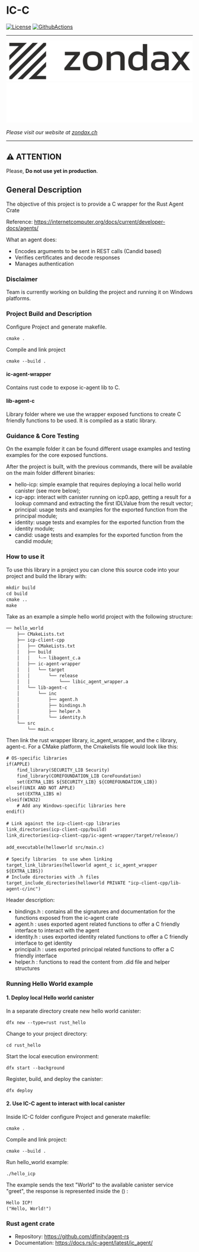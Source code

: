 # IC-C

[![License](https://img.shields.io/badge/License-Apache%202.0-blue.svg)](https://opensource.org/licenses/Apache-2.0)
[![GithubActions](https://github.com/zondax/icp-client-cpp/actions/workflows/build.yml/badge.svg)](https://github.com/Zondax/icp-client-cpp/blob/main/.github/workflows/build.yaml)

---

![zondax_light](docs/zondax_light.png#gh-light-mode-only)
![zondax_dark](docs/zondax_dark.png#gh-dark-mode-only)

_Please visit our website at [zondax.ch](https://www.zondax.ch)_

---

## :warning: ATTENTION

Please, **Do not use yet in production**.

## General Description

The objective of this project is to provide a C wrapper for the Rust Agent Crate

Reference: https://internetcomputer.org/docs/current/developer-docs/agents/

What an agent does:

- Encodes arguments to be sent in REST calls (Candid based)
- Verifies certificates and decode responses
- Manages authentication

### Disclaimer
Team is currently working on building the project and running it on Windows platforms.

### Project Build and Description

Configure Project and generate makefile.

    cmake .

Compile and link project

    cmake --build .

#### ic-agent-wrapper

Contains rust code to expose ic-agent lib to C.

#### lib-agent-c

Library folder where we use the wrapper exposed functions
to create C friendly functions to be used. It is compiled as a static library.

### Guidance & Core Testing

On the example folder it can be found different usage examples and
testing examples for the core exposed functions. 

After the project is built, with the previous commands, there will be available on the main folder
different binaries:

- hello-icp: simple example that requires deploying a local hello world canister (see more below);
- icp-app: interact with canister running on icp0.app, getting a result for a lookup command and extracting the first IDLValue from the result vector;
- principal: usage tests and examples for the exported function from the principal module;
- identity: usage tests and examples for the exported function from the identity module;
- candid: usage tests and examples for the exported function from the candid module;

### How to use it

To use this library in a project you can clone this source code into your project and build the library with:

    mkdir build
    cd build
    cmake ..
    make

Take as an example a simple hello world project with the following structure:

    ── hello_world
        ├── CMakeLists.txt
        ├── icp-client-cpp
        │   ├── CMakeLists.txt
        │   ├── build
        │   │   └-─ libagent_c.a
        │   ├── ic-agent-wrapper
        │   │   └── target
        │   │       └── release
        │   │           └─── libic_agent_wrapper.a
        │   └── lib-agent-c
        │       └── inc
        │           ├── agent.h
        │           ├── bindings.h
        │           ├── helper.h
        │           └── identity.h
        └── src
            └── main.c

Then link the rust wrapper library, ic_agent_wrapper, and the c library, agent-c.
For a CMake platform, the Cmakelists file would look like this:

    # OS-specific libraries
    if(APPLE)
        find_library(SECURITY_LIB Security)
        find_library(COREFOUNDATION_LIB CoreFoundation)
        set(EXTRA_LIBS ${SECURITY_LIB} ${COREFOUNDATION_LIB})
    elseif(UNIX AND NOT APPLE)
        set(EXTRA_LIBS m)
    elseif(WIN32)
        # Add any Windows-specific libraries here
    endif()

    # Link against the icp-client-cpp libraries
    link_directories(icp-client-cpp/build)
    link_directories(icp-client-cpp/ic-agent-wrapper/target/release/)

    add_executable(helloworld src/main.c)

    # Specify libraries  to use when linking
    target_link_libraries(helloworld agent_c ic_agent_wrapper ${EXTRA_LIBS})
    # Include directories with .h files
    target_include_directories(helloworld PRIVATE "icp-client-cpp/lib-agent-c/inc")


Header description:
- bindings.h : contains all the signatures and documentation for the functions exposed from the ic-agent crate
- agent.h : uses exported agent related functions to offer a C friendly interface to interact with the agent
- identity.h : uses exported identity related functions to offer a C friendly interface to get identity
- principal.h : uses exported principal related functions to offer a C friendly interface
- helper.h : functions to read the content from .did file and helper structures

### Running Hello World example

#### 1. Deploy local Hello world canister

In a separate directory create new hello world canister:

    dfx new --type=rust rust_hello

Change to your project directory:

    cd rust_hello

Start the local execution environment:

    dfx start --background

Register, build, and deploy the canister:

    dfx deploy

#### 2. Use IC-C agent to interact with local canister

Inside IC-C folder configure Project and generate makefile:

    cmake .

Compile and link project:

    cmake --build .

Run hello_world example:

    ./hello_icp

The example sends the text "World" to the available canister service "greet", the response
is represented inside the () :

    Hello ICP! 
    ("Hello, World!")

### Rust agent crate

- Repository: https://github.com/dfinity/agent-rs
- Documentation: https://docs.rs/ic-agent/latest/ic_agent/
